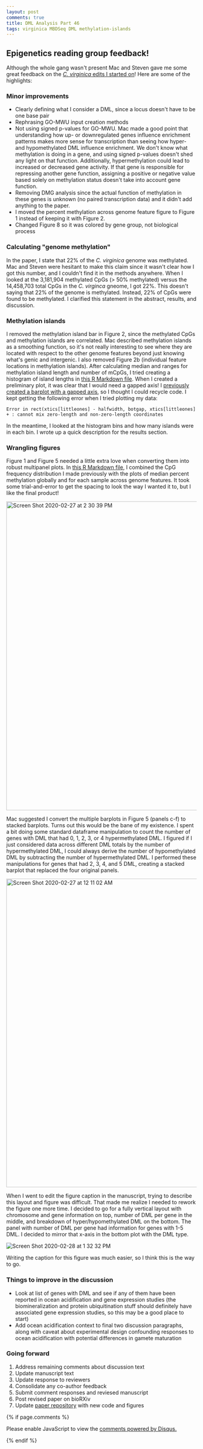 ```yaml
---
layout: post
comments: true
title: DML Analysis Part 46
tags: virginica MBDSeq DML methylation-islands
---
```


## Epigenetics reading group feedback!

Although the whole gang wasn't present Mac and Steven gave me some great feedback on the [*C. virginica* edits I started on](https://yaaminiv.github.io/DML-Analysis-Part45/)! Here are some of the highlights:

### Minor improvements

- Clearly defining what I consider a DML, since a locus doesn't have to be one base pair
- Rephrasing GO-MWU input creation methods
- Not using signed p-values for GO-MWU. Mac made a good point that understanding how up- or downregulated genes influence enrichment patterns makes more sense for transcription than seeing how hyper- and hypomethylated DML influence enrichment. We don't know what methylation is doing in a gene, and using signed p-values doesn't shed any light on that function. Additionally, hypermethylation could lead to increased or decreased gene activity. If that gene is responsible for repressing another gene function, assigning a positive or negative value based solely on methylation status doesn't take into account gene function.
- Removing DMG analysis since the actual function of methylation in these genes is unknown (no paired transcription data) and it didn't add anything to the paper.
- I moved the percent methylation across genome feature figure to Figure 1 instead of keeping it with Figure 2.
- Changed Figure 8 so it was colored by gene group, not biological process

### Calculating "genome methylation"

In the paper, I state that 22% of the *C. virginica* genome was methylated. Mac and Steven were hesitant to make this claim since it wasn't clear how I got this number, and I couldn't find it in the methods anywhere. When I looked at the 3,181,904  methylated CpGs (> 50% methylated) versus the 14,458,703 total CpGs in the *C. virginca* gneome, I got 22%. This doesn't saying that 22% of the genome is methylated. Instead, 22% of CpGs were found to be methylated. I clarified this statement in the abstract, results, and discussion.

### Methylation islands

I removed the methylation island bar in Figure 2, since the methylated CpGs and methylation islands are correlated. Mac described methylation islands as a smoothing function, so it's not really interesting to see where they are located with respect to the other genome features beyond just knowing what's genic and intergenic. I also removed Figure 2b (individual feature locations in methylation islands). After calculating median and ranges for methylation island length and number of mCpGs, I tried creating a histogram of island lengths in [this R Markdown file](https://github.com/fish546-2018/yaamini-virginica/blob/master/analyses/2019-03-18-Characterizing-CpG-Methylation/2020-02-11-Characterizing-Methylation-Islands.Rmd). When I created a preliminary plot, it was clear that I would need a gapped axis! I [previously created a barplot with a gapped axis](https://genefish.wordpress.com/2019/07/16/creating-a-plot-with-a-gapped-axis/), so I thought I could recycle code. I kept getting the following error when I tried plotting my data:

```
Error in rect(xtics[littleones] - halfwidth, botgap, xtics[littleones] + : cannot mix zero-length and non-zero-length coordinates
```

In the meantime, I looked at the histogram bins and how many islands were in each bin. I wrote up a quick description for the results section.

### Wrangling figures

Figure 1 and Figure 5 needed a little extra love when converting them into robust multipanel plots. In [this R Markdown file](https://github.com/fish546-2018/yaamini-virginica/blob/master/analyses/2019-03-18-Characterizing-CpG-Methylation/2019-03-19-Characterizing-CpG-Methylation.Rmd), I combined the CpG frequency distribution I made previously with the plots of median percent methylation globally and for each sample across genome features. It took some trial-and-error to get the spacing to look the way I wanted it to, but I like the final product!

<img width="818" alt="Screen Shot 2020-02-27 at 2 30 39 PM" src="https://user-images.githubusercontent.com/22335838/75589456-a7005100-5a2f-11ea-8495-c488159f5de8.png">

Mac suggested I convert the multiple barplots in Figure 5 (panels c-f) to stacked barplots. Turns out this would be the bane of my existence. I spent a bit doing some standard dataframe manipulation to count the number of genes with DML that had 0, 1, 2, 3, or 4 hypermethylated DML. I figured if I just considered data across different DML totals by the number of hypermethylated DML, I could always derive the number of hypomethylated DML by subtracting the number of hypermethylated DML. I performed these manipulations for genes that had 2, 3, 4, and 5 DML, creating a stacked barplot that replaced the four original panels.

<img width="817" alt="Screen Shot 2020-02-27 at 12 11 02 AM" src="https://user-images.githubusercontent.com/22335838/75589918-f1ce9880-5a30-11ea-95ec-ce78b04c67a0.png">

When I went to edit the figure caption in the manuscript, trying to describe this layout and figure was difficult. That made me realize I needed to rework the figure one more time. I decided to go for a fully vertical layout with chromosome and gene information on top, number of DML per gene in the middle, and breakdown of hyper/hypomethylated DML on the bottom. The panel with number of DML per gene had information for genes with 1-5 DML. I decided to mirror that x-axis in the bottom plot with the DML type.

![Screen Shot 2020-02-28 at 1 32 32 PM](https://user-images.githubusercontent.com/22335838/75589986-1e82b000-5a31-11ea-869b-0251ef25a0db.png)

Writing the caption for this figure was much easier, so I think this is the way to go.

### Things to improve in the discussion

- Look at list of genes with DML and see if any of them have been reported in ocean acidification and gene expression studies (the biomineralization and protein ubiquitination stuff should definitely have associated gene expression studies, so this may be a good place to start)
- Add ocean acidification context to final two discussion paragraphs, along with caveat about experimental design confounding responses to ocean acidification with potential differences in gamete maturation

### Going forward

1. Address remaining comments about discussion text
2. Update manuscript text
2. Update response to reviewers
1. Consolidate any co-author feedback
3. Submit comment responses and reviesed manuscript
9. Post revised paper on bioRXiv
10. Update [paper repository](https://github.com/epigeneticstoocean/paper-gonad-meth) with new code and figures

{% if page.comments %}

<div id="disqus_thread"></div>
<script>

/**
*  RECOMMENDED CONFIGURATION VARIABLES: EDIT AND UNCOMMENT THE SECTION BELOW TO INSERT DYNAMIC VALUES FROM YOUR PLATFORM OR CMS.
*  LEARN WHY DEFINING THESE VARIABLES IS IMPORTANT: https://disqus.com/admin/universalcode/#configuration-variables*/
/*
var disqus_config = function () {
this.page.url = PAGE_URL;  // Replace PAGE_URL with your page's canonical URL variable
this.page.identifier = PAGE_IDENTIFIER; // Replace PAGE_IDENTIFIER with your page's unique identifier variable
};
*/
(function() { // DON'T EDIT BELOW THIS LINE
var d = document, s = d.createElement('script');
s.src = 'https://the-responsible-grad-student.disqus.com/embed.js';
s.setAttribute('data-timestamp', +new Date());
(d.head || d.body).appendChild(s);
})();
</script>
<noscript>Please enable JavaScript to view the <a href="https://disqus.com/?ref_noscript">comments powered by Disqus.</a></noscript>

{% endif %}

<script id="dsq-count-scr" src="//the-responsible-grad-student.disqus.com/count.js" async></script>
